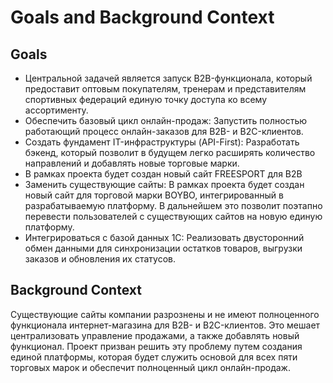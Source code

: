 # **Goals and Background Context**

## **Goals**

* Центральной задачей является запуск B2B-функционала, который предоставит оптовым покупателям, тренерам и представителям спортивных федераций единую точку доступа ко всему ассортименту.   
* Обеспечить базовый цикл онлайн-продаж: Запустить полностью работающий процесс онлайн-заказов для B2B- и B2C-клиентов.  
* Создать фундамент IT-инфраструктуры (API-First): Разработать бэкенд, который позволит в будущем легко расширять количество направлений и добавлять новые торговые марки.  
* В рамках проекта будет создан новый сайт FREESPORT для B2B  
* Заменить существующие сайты: В рамках проекта будет создан новый сайт для торговой марки BOYBO, интегрированный в разрабатываемую платформу. В дальнейшем это позволит поэтапно перевести пользователей с существующих сайтов на новую единую платформу.  
* Интегрироваться с базой данных 1С: Реализовать двусторонний обмен данными для синхронизации остатков товаров, выгрузки заказов и обновления их статусов.

## **Background Context**

Существующие сайты компании разрознены и не имеют полноценного функционала интернет-магазина для B2B- и B2C-клиентов. Это мешает централизовать управление продажами, а также добавлять новый функционал. Проект призван решить эту проблему путем создания единой платформы, которая будет служить основой для всех пяти торговых марок и обеспечит полноценный цикл онлайн-продаж.

